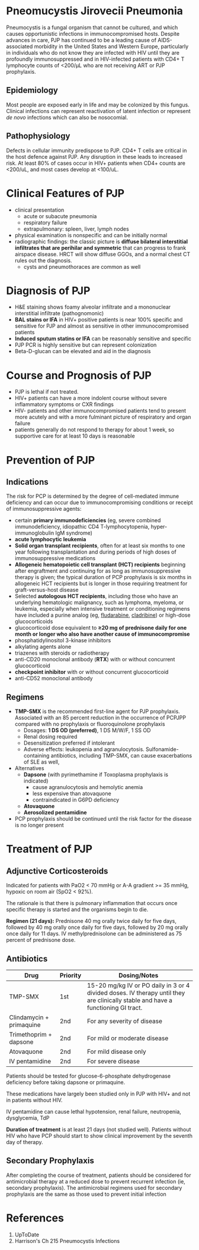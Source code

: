# Pneomucystis Jirovecii Pneumonia

Pneumocystis is a fungal organism that cannot be cultured, and which causes opportunistic infections in immunocompromised hosts. Despite advances in care, PJP has continued to be a leading cause of
AIDS-associated morbidity in the United States and Western Europe,
particularly in individuals who do not know they are infected with
HIV until they are profoundly immunosuppressed and in HIV-infected
patients with CD4+ T lymphocyte counts of <200/μL who are not
receiving ART or PJP prophylaxis.

## Epidemiology
Most people are exposed early in life and may be colonized by this fungus. Clinical infections can represent reactivation of latent infection or represent *de novo* infections which can also be nosocomial.

## Pathophysiology
Defects in cellular immunity predispose to PJP. CD4+ T cells are critical in the host defence against PJP. Any disruption in these leads to increased risk.  At least 80% of cases occur in HIV+ patients when CD4+ counts are <200/uL, and most cases develop at <100/uL.

# Clinical Features of PJP
- clinical presentation
	- acute or subacute pneumonia
	- respiratory failure
	- extrapulmonary: spleen, liver, lymph nodes
- physical examination is nonspecific and can be initially normal
- radiographic findings: the classic picture is **diffuse bilateral interstitial infiltrates that are perihilar and symmetric** that can progress to frank airspace disease. HRCT will show diffuse GGOs, and a normal chest CT rules out the diagnosis.
	- cysts and pneumothoraces are common as well

# Diagnosis of PJP
- H&E staining shows foamy alveolar infiltrate and a mononuclear interstitial infiltrate (pathognomonic)
- **BAL stains or IFA** in HIV+ positive patients is near 100% specific and sensitive for PJP and almost as sensitive in other immunocompromised patients
- **Induced sputum statins or IFA** can be reasonably sensitive and specific
- PJP PCR is highly sensitive but can represent colonization
- Beta-D-glucan can be elevated and aid in the diagnosis

# Course and Prognosis of PJP
- PJP is lethal if not treated.
- HIV+ patients can have a more indolent course without severe inflammatory symptoms or CXR findings
- HIV- patients and other immunocompromised patients tend to present more acutely and with a more fulminant picture of respiratory and organ failure
- patients generally do not respond to therapy for about 1 week, so supportive care for at least 10 days is reasonable


# Prevention of PJP
## Indications
The risk for PCP is determined by the degree of cell-mediated immune deficiency and can occur due to immunocompromising conditions or receipt of immunosuppressive agents:

- certain **primary immunodeficiencies** (eg, severe combined immunodeficiency, idiopathic CD4 T-lymphocytopenia, hyper-immunoglobulin IgM syndrome)
- **acute lymphocytic leukemia**
- **Solid organ transplant recipients**, often for at least six months to one year following transplantation and during periods of high doses of immunosuppressive medications
- **Allogeneic hematopoietic cell transplant (HCT) recipients** beginning after engraftment and continuing for as long as immunosuppressive therapy is given; the typical duration of PCP prophylaxis is six months in allogeneic HCT recipients but is longer in those requiring treatment for graft-versus-host disease
- Selected **autologous HCT recipients**, including those who have an underlying hematologic malignancy, such as lymphoma, myeloma, or leukemia, especially when intensive treatment or conditioning regimens have included a purine analog (eg, [fludarabine](https://www.uptodate.com/contents/fludarabine-drug-information?search=pjp&topicRef=1393&source=see_link), [cladribine](https://www.uptodate.com/contents/cladribine-drug-information?search=pjp&topicRef=1393&source=see_link)) or high-dose glucocorticoids
- glucocorticoid dose equivalent to **≥20 mg of prednisone daily for one month or longer who also have another cause of immunocompromise**
- phosphatidylinositol 3-kinase inhibitors
- alkylating agents alone
- triazenes with steroids or radiotherapy
- anti-CD20 monoclonal antibody (**RTX**) with or without concurrent glucocorticoid
- **checkpoint inhibitor** with or without concurrent glucocorticoid
- anti-CD52 monoclonal antibody

## Regimens
- **TMP-SMX** is the recommended first-line agent for PJP prophylaxis. Associated with an 85 percent reduction in the occurrence of PCPJPP compared with no prophylaxis or fluoroquinolone prophylaxis
	- Dosages: **1 DS OD (preferred)**, 1 DS M/W/F, 1 SS OD
	- Renal dosing required
	- Desensitization preferred if intolerant
	- Adverse effects: leukopenia and agranulocytosis. Sulfonamide-containing antibiotics, including TMP-SMX, can cause exacerbations of SLE as well,
- Alternatives
	- **Dapsone** (with pyrimethamine if Toxoplasma prophylaxis is indicated)
		- cause agranulocytosis and hemolytic anemia
		- less expensive than atovaquone
		- contraindicated in G6PD deficiency
	- **Atovaquone**
	- **Aerosolized pentamidine**
- PCP prophylaxis should be continued until the risk factor for the disease is no longer present

# Treatment of PJP
## Adjunctive Corticosteroids
Indicated for patients with PaO2 < 70 mmHg or A-A gradient >= 35 mmHg, hypoxic on room air (SpO2 < 92%).

The rationale is that there is pulmonary inflammation that occurs once specific therapy is started and the organisms begin to die.

**Regimen (21 days):** Prednisone 40 mg orally twice daily for five days, followed by 40 mg orally once daily for five days, followed by 20 mg orally once daily for 11 days. IV methylprednisolone can be administered as 75 percent of prednisone dose.

## Antibiotics
| Drug                     | Priority   | Dosing/Notes                                                                                                                           |
| ------------------------ | ---------- | -------------------------------------------------------------------------------------------------------------------------------- |
| TMP-SMX                  | 1st | 15-20 mg/kg IV or PO daily in 3 or 4 divided doses. IV therapy until they are clinically stable and have a functioning GI tract. |
| Clindamycin + primaquine | 2nd           |  For any severity of disease                                                                                                                                |
| Trimethoprim + dapsone   | 2nd           |   For mild or moderate disease                                                                                                                               |
| Atovaquone               | 2nd           |   For mild disease only                                                                                                                               |
| IV pentamidine           | 2nd          |  For severe disease                                                                                                                                |

Patients should be tested for glucose-6-phosphate dehydrogenase deficiency before taking dapsone or primaquine.

These medications have largely been studied only in PJP with HIV+ and not in patients without HIV.

IV pentamidine can cause lethal hypotension, renal failure, neutropenia, dysglycemia, TdP

**Duration of treatment** is at least 21 days (not studied well). Patients without HIV who have PCP should start to show clinical improvement by the seventh day of therapy.

## Secondary Prophylaxis
After completing the course of treatment, patients should be considered for antimicrobial therapy at a reduced dose to prevent recurrent infection (ie, secondary prophylaxis). The antimicrobial regimens used for secondary prophylaxis are the same as those used to prevent initial infection

# References
1. UpToDate
2. Harrison's Ch 215 Pneumocystis Infections